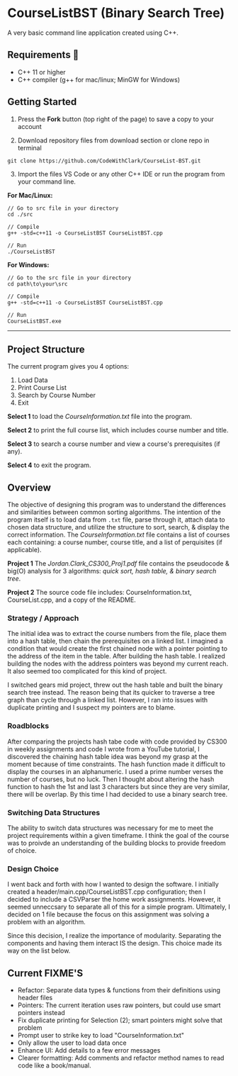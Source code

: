# CourseListBST (Binary Search Tree)
A very basic command line application created using C++.

## Requirements 🔧
- C++ 11 or higher
- C++ compiler (g++ for mac/linux; MinGW for Windows)
  
## Getting Started 

1. Press the **Fork** button (top right of the page) to save a copy to your account

2. Download repository files from download section or clone repo in terminal

```
git clone https://github.com/CodeWithClark/CourseList-BST.git
```


3. Import the files VS Code or any other C++ IDE or run the program from your command line.   

**For Mac/Linux:**

```
// Go to src file in your directory
cd ./src

// Compile
g++ -std=c++11 -o CourseListBST CourseListBST.cpp

// Run
./CourseListBST
```

**For Windows:**
```
// Go to the src file in your directory
cd path\to\your\src

// Compile
g++ -std=c++11 -o CourseListBST CourseListBST.cpp

// Run
CourseListBST.exe
```
---
## Project Structure
The current program gives you 4 options:

1. Load Data
2. Print Course List
3. Search by Course Number
4. Exit
   

**Select 1** to load the *CourseInformation.txt* file into the program.

**Select 2** to print the full course list, which includes course number and title.

**Select 3** to search a course number and view a course's prerequisites (if any).

**Select 4** to exit the program.

## Overview
The objective of designing this program was to understand the differences and similarities between common sorting algorithms. The intention of the program itself is to load data from `.txt` file, parse through it, attach data to chosen data structure, and utilize the structure to sort, search, & display the correct information. The *CourseInformation.txt* file contains a list of courses each containing: a course number, course title, and a list of perquisites (if applicable).

**Project 1** 
The *Jordan.Clark_CS300_Proj1.pdf* file contains the pseudocode & big(O) analysis for 3 algorithms: *quick sort, hash table, & binary search tree*. 

**Project 2** 
The source code file includes:  CourseInformation.txt, CourseList.cpp, and a copy of the README.

### Strategy / Approach

The initial idea was to extract the course numbers from the file, place them into a hash table, then chain the prerequisites on a linked list. I imagined a condition that would create the first chained node with a pointer pointing to the address of the item in the table. After building the hash table. I realized building the nodes with the address pointers was beyond my current reach. It also seemed too complicated for this kind of project.

I switched gears mid project, threw out the hash table and built the binary search tree instead. The reason being that its quicker to traverse a tree graph than cycle through a linked list. However, I ran into issues with duplicate printing and I suspect my pointers are to blame.


### Roadblocks

After comparing the projects hash tabe code with code provided by CS300 in weekly assignments and code I wrote from a YouTube tutorial, I discovered the chaining hash table idea was beyond my grasp at the moment because of time constraints. The hash function made it difficult to display the courses in an alphanumeric. I used a prime number verses the number of courses, but no luck. Then I thought about altering the hash function to hash the 1st and last 3 characters but since they are very similar, there will be overlap. By this time I had decided to use a binary search tree.

### Switching Data Structures

The ability to switch data structures was necessary for me to meet the project requirements within a given timeframe. I think the goal of the course was to proivde an understanding of the building blocks to provide freedom of choice.

### Design Choice

I went back and forth with how I wanted to design the software. I initially created a header/main.cpp/CourseListBST.cpp configuration; then I decided to include a CSVParser the home work assignments. However, it seemed unneccsary to separate all of this for a simple program. Ultimately, I decided on 1 file because the focus on this assignment was solving a problem with an algorithm.

Since this decision, I realize the importance of modularity. Separating the components and having them interact IS the design. This choice made its way on the list below.

## Current FIXME'S


- Refactor: Separate data types & functions from their definitions using header files 
- Pointers: The current iteration uses raw pointers, but could use smart pointers instead
- Fix duplicate printing for Selection (2); smart pointers might solve that problem
- Prompt user to strike key to load "CourseInformation.txt"
- Only allow the user to load data once
- Enhance UI: Add details to a few error messages
- Clearer formatting: Add comments and refactor method names to read code like a book/manual.
